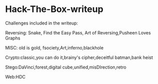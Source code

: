 # Hack-The-Box-writeup

Challenges included in the writeup:

Reversing: Snake, Find the Easy Pass, Art of Reversing,Pusheen Loves Graphs


MISC: old is gold, fsociety,Art,inferno,blackhole


Crypto:classic,you can do it,brainy's cipher,deceitful batman,bank heist


Stego:DaVinci,forest,digital cube,unified,misDIrection,retro


Web:HDC

